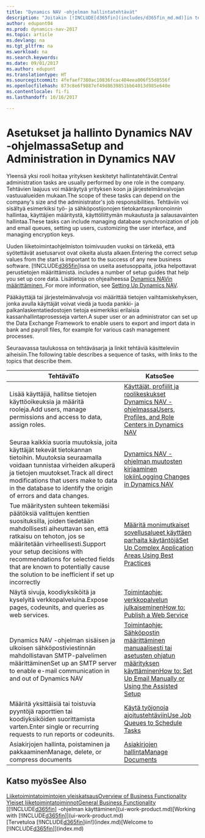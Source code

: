 ```yaml
---
title: "Dynamics NAV -ohjelman hallintatehtävät"
description: "Joitakin [!INCLUDE[d365fin](includes/d365fin_md.md)]in tehtäviä on hallittava ja ne on määritettävä keskitetysti. Katso lisätietoja näistä tehtävistä ja niiden määrittämisestä."
author: edupont04
ms.prod: dynamics-nav-2017
ms.topic: article
ms.devlang: na
ms.tgt_pltfrm: na
ms.workload: na
ms.search.keywords: 
ms.date: 09/01/2017
ms.author: edupont
ms.translationtype: HT
ms.sourcegitcommit: 4fefaef7380ac10836fcac404eea006f55d8556f
ms.openlocfilehash: 873c8e6f9887ef49d8639851bb64013d985e640e
ms.contentlocale: fi-fi
ms.lasthandoff: 10/16/2017

---
```

# <a name="setup-and-administration-in-dynamics-nav"></a><span data-ttu-id="a9a1e-104">Asetukset ja hallinto Dynamics NAV -ohjelmassa</span><span class="sxs-lookup"><span data-stu-id="a9a1e-104">Setup and Administration in Dynamics NAV</span></span>
<span data-ttu-id="a9a1e-105">Yleensä yksi rooli hoitaa yrityksen keskitetyt hallintatehtävät.</span><span class="sxs-lookup"><span data-stu-id="a9a1e-105">Central administration tasks are usually performed by one role in the company.</span></span> <span data-ttu-id="a9a1e-106">Tehtävien laajuus voi määräytyä yrityksen koon ja järjestelmänvalvojan vastuualueiden mukaan.</span><span class="sxs-lookup"><span data-stu-id="a9a1e-106">The scope of these tasks can depend on the company's size and the administrator's job responsibilities.</span></span> <span data-ttu-id="a9a1e-107">Tehtäviin voi sisältyä esimerkiksi työ- ja sähköpostijonojen tietokantasynkronoinnin hallintaa, käyttäjien määritystä, käyttöliittymän mukautusta ja salausavainten hallintaa.</span><span class="sxs-lookup"><span data-stu-id="a9a1e-107">These tasks can include managing database synchronization of job and email queues, setting up users, customizing the user interface, and managing encryption keys.</span></span>  

<span data-ttu-id="a9a1e-108">Uuden liiketoimintaohjelmiston toimivuuden vuoksi on tärkeää, että syötettävät asetusarvot ovat oikeita alusta alkaen.</span><span class="sxs-lookup"><span data-stu-id="a9a1e-108">Entering the correct setup values from the start is important to the success of any new business software.</span></span> [!INCLUDE[d365fin](includes/d365fin_md.md)]<span data-ttu-id="a9a1e-109">issa on useita asetusoppaita, jotka helpottavat perustietojen määrittämistä.</span><span class="sxs-lookup"><span data-stu-id="a9a1e-109"> includes a number of setup guides that help you set up core data.</span></span> <span data-ttu-id="a9a1e-110">Lisätietoja on ohjeaiheessa [Dynamics NAVin määrittäminen ](setup.md).</span><span class="sxs-lookup"><span data-stu-id="a9a1e-110">For more information, see [Setting Up Dynamics NAV](setup.md).</span></span>

<!--Whether you use [!INCLUDE[rim](../../includes/rim_md.md)] to implement setup values or you manually enter them in the new company, you can support your setup decisions with some general recommendations for selected setup fields that are known to potentially cause the solution to be inefficient if defined incorrectly.-->  

<span data-ttu-id="a9a1e-111">Pääkäyttäjä tai järjestelmänvalvoja voi määrittää tietojen vaihtamiskehyksen, jonka avulla käyttäjät voivat viedä ja tuoda pankki- ja palkanlaskentatiedostojen tietoja esimerkiksi erilaisia kassanhallintaprosesseja varten.</span><span class="sxs-lookup"><span data-stu-id="a9a1e-111">A super user or an administrator can set up the Data Exchange Framework to enable users to export and import data in bank and payroll files, for example for various cash management processes.</span></span>  

<span data-ttu-id="a9a1e-112">Seuraavassa taulukossa on tehtäväsarja ja linkit tehtäviä käsitteleviin aiheisiin.</span><span class="sxs-lookup"><span data-stu-id="a9a1e-112">The following table describes a sequence of tasks, with links to the topics that describe them.</span></span>   

|<span data-ttu-id="a9a1e-113">**Tehtävä**</span><span class="sxs-lookup"><span data-stu-id="a9a1e-113">**To**</span></span>|<span data-ttu-id="a9a1e-114">**Katso**</span><span class="sxs-lookup"><span data-stu-id="a9a1e-114">**See**</span></span>|  
|------------|-------------|  
|<span data-ttu-id="a9a1e-115">Lisää käyttäjiä, hallitse tietojen käyttöoikeuksia ja määritä rooleja.</span><span class="sxs-lookup"><span data-stu-id="a9a1e-115">Add users, manage permissions and access to data, assign roles.</span></span>|[<span data-ttu-id="a9a1e-116">Käyttäjät, profiilit ja roolikeskukset Dynamics NAV -ohjelmassa</span><span class="sxs-lookup"><span data-stu-id="a9a1e-116">Users, Profiles, and Role Centers in Dynamics NAV</span></span>](admin-users-profiles-roles.md)|  
|<span data-ttu-id="a9a1e-117">Seuraa kaikkia suoria muutoksia, joita käyttäjät tekevät tietokannan tietoihin. Muutoksia seuraamalla voidaan tunnistaa virheiden alkuperä ja tietojen muutokset.</span><span class="sxs-lookup"><span data-stu-id="a9a1e-117">Track all direct modifications that users make to data in the database to identify the origin of errors and data changes.</span></span>|[<span data-ttu-id="a9a1e-118">Dynamics NAV -ohjelman muutosten kirjaaminen lokiin</span><span class="sxs-lookup"><span data-stu-id="a9a1e-118">Logging Changes in Dynamics NAV</span></span>](across-log-changes.md)|  
|<span data-ttu-id="a9a1e-119">Tue määritysten suhteen tekemiäsi päätöksiä valittujen kenttien suosituksilla, joiden tiedetään mahdollisesti aiheuttavan sen, että ratkaisu on tehoton, jos se määritetään virheellisesti.</span><span class="sxs-lookup"><span data-stu-id="a9a1e-119">Support your setup decisions with recommendations for selected fields that are known to potentially cause the solution to be inefficient if set up incorrectly</span></span>|[<span data-ttu-id="a9a1e-120">Määritä monimutkaiset sovellusalueet käyttäen parhaita käytäntöjä</span><span class="sxs-lookup"><span data-stu-id="a9a1e-120">Set Up Complex Application Areas Using Best Practices</span></span>](set-up-complex-application-areas-using-best-practices.md)|  
|<span data-ttu-id="a9a1e-121">Näytä sivuja, koodiyksiköitä ja kyselyitä verkkopalveluina.</span><span class="sxs-lookup"><span data-stu-id="a9a1e-121">Expose pages, codeunits, and queries as web services.</span></span>|[<span data-ttu-id="a9a1e-122">Toimintaohje: verkkopalvelun julkaiseminen</span><span class="sxs-lookup"><span data-stu-id="a9a1e-122">How to: Publish a Web Service</span></span>](across-how-publish-web-service.md)|  
|<span data-ttu-id="a9a1e-123">Dynamics NAV -ohjelman sisäisen ja ulkoisen sähköpostiviestinnän mahdollistavan SMTP-palvelimen määrittäminen</span><span class="sxs-lookup"><span data-stu-id="a9a1e-123">Set up an SMTP server to enable e-mail communication in and out of Dynamics NAV</span></span>| [<span data-ttu-id="a9a1e-124">Toimintaohje: Sähköpostin määrittäminen manuaalisesti tai asetusten ohjatun määrityksen käyttäminen</span><span class="sxs-lookup"><span data-stu-id="a9a1e-124">How to: Set Up Email Manually or Using the Assisted Setup</span></span>](madeira-how-setup-email.md)|  
|<span data-ttu-id="a9a1e-125">Määritä yksittäisiä tai toistuvia pyyntöjä raporttien tai koodiyksiköiden suorittamista varten.</span><span class="sxs-lookup"><span data-stu-id="a9a1e-125">Enter single or recurring requests to run reports or codeunits.</span></span>|[<span data-ttu-id="a9a1e-126">Käytä työjonoja ajoitustehtäviin</span><span class="sxs-lookup"><span data-stu-id="a9a1e-126">Use Job Queues to Schedule Tasks</span></span>](admin-job-queues-schedule-tasks.md)|  
|<span data-ttu-id="a9a1e-127">Asiakirjojen hallinta, poistaminen ja pakkaaminen</span><span class="sxs-lookup"><span data-stu-id="a9a1e-127">Manage, delete, or compress documents</span></span>|[<span data-ttu-id="a9a1e-128">Asiakirjojen hallinta</span><span class="sxs-lookup"><span data-stu-id="a9a1e-128">Manage Documents</span></span>](admin-manage-documents.md)|  

## <a name="see-also"></a><span data-ttu-id="a9a1e-129">Katso myös</span><span class="sxs-lookup"><span data-stu-id="a9a1e-129">See Also</span></span>
[<span data-ttu-id="a9a1e-130">Liiketoimintatoimintojen yleiskatsaus</span><span class="sxs-lookup"><span data-stu-id="a9a1e-130">Overview of Business Functionality</span></span>](madeira-business-functionality.md)  
[<span data-ttu-id="a9a1e-131">Yleiset liiketoimintatoiminnot</span><span class="sxs-lookup"><span data-stu-id="a9a1e-131">General Business Functionality</span></span>](ui-across-business-areas.md)  
<span data-ttu-id="a9a1e-132">[[!INCLUDE[d365fin](includes/d365fin_md.md)] -ohjelman käyttäminen](ui-work-product.md)</span><span class="sxs-lookup"><span data-stu-id="a9a1e-132">[Working with [!INCLUDE[d365fin](includes/d365fin_md.md)]](ui-work-product.md)</span></span>  
<span data-ttu-id="a9a1e-133">[Tervetuloa [!INCLUDE[d365fin](includes/d365fin_md.md)]iin!](index.md)</span><span class="sxs-lookup"><span data-stu-id="a9a1e-133">[Welcome to [!INCLUDE[d365fin](includes/d365fin_md.md)]](index.md)</span></span>  

